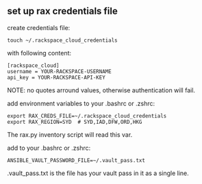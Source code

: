## set up rax credentials file

create credentials file:

    touch ~/.rackspace_cloud_credentials

with following content:

    [rackspace_cloud]
    username = YOUR-RACKSPACE-USERNAME
    api_key = YOUR-RACKSPACE-API-KEY

NOTE: no quotes arround values, otherwise authentication will fail.

add environment variables to your .bashrc or .zshrc:

    export RAX_CREDS_FILE=~/.rackspace_cloud_credentials
    export RAX_REGION=SYD  # SYD,IAD,DFW,ORD,HKG

The rax.py inventory script will read this var.

add to your .bashrc or .zshrc:

    ANSIBLE_VAULT_PASSWORD_FILE=~/.vault_pass.txt

.vault_pass.txt is the file has your vault pass in it as a single line.
